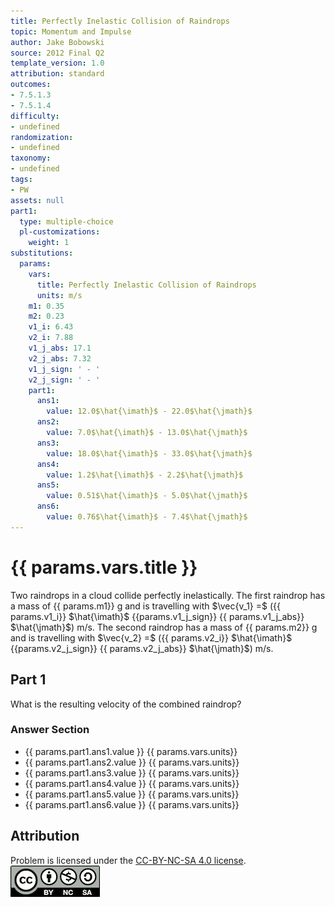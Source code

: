 ```yaml
---
title: Perfectly Inelastic Collision of Raindrops
topic: Momentum and Impulse
author: Jake Bobowski
source: 2012 Final Q2
template_version: 1.0
attribution: standard
outcomes:
- 7.5.1.3
- 7.5.1.4
difficulty:
- undefined
randomization:
- undefined
taxonomy:
- undefined
tags:
- PW
assets: null
part1:
  type: multiple-choice
  pl-customizations:
    weight: 1
substitutions:
  params:
    vars:
      title: Perfectly Inelastic Collision of Raindrops
      units: m/s
    m1: 0.35
    m2: 0.23
    v1_i: 6.43
    v2_i: 7.88
    v1_j_abs: 17.1
    v2_j_abs: 7.32
    v1_j_sign: ' - '
    v2_j_sign: ' - '
    part1:
      ans1:
        value: 12.0$\hat{\imath}$ - 22.0$\hat{\jmath}$
      ans2:
        value: 7.0$\hat{\imath}$ - 13.0$\hat{\jmath}$
      ans3:
        value: 18.0$\hat{\imath}$ - 33.0$\hat{\jmath}$
      ans4:
        value: 1.2$\hat{\imath}$ - 2.2$\hat{\jmath}$
      ans5:
        value: 0.51$\hat{\imath}$ - 5.0$\hat{\jmath}$
      ans6:
        value: 0.76$\hat{\imath}$ - 7.4$\hat{\jmath}$
---
```

# {{ params.vars.title }}
Two raindrops in a cloud collide perfectly inelastically. The first raindrop has a mass of {{ params.m1}} g and is travelling with $\vec{v_1} =$ ({{ params.v1_i}} $\hat{\imath}$ {{params.v1_j_sign}} {{ params.v1_j_abs}} $\hat{\jmath}$) m/s.
The second raindrop has a mass of {{ params.m2}} g and is travelling with $\vec{v_2} =$ ({{ params.v2_i}} $\hat{\imath}$ {{params.v2_j_sign}} {{ params.v2_j_abs}} $\hat{\jmath}$) m/s.
## Part 1

What is the resulting velocity of the combined raindrop?

### Answer Section

- {{ params.part1.ans1.value }} {{ params.vars.units}}
- {{ params.part1.ans2.value }} {{ params.vars.units}}
- {{ params.part1.ans3.value }} {{ params.vars.units}}
- {{ params.part1.ans4.value }} {{ params.vars.units}}
- {{ params.part1.ans5.value }} {{ params.vars.units}}
- {{ params.part1.ans6.value }} {{ params.vars.units}}

## Attribution

Problem is licensed under the [CC-BY-NC-SA 4.0 license](https://creativecommons.org/licenses/by-nc-sa/4.0/).<br> ![The Creative Commons 4.0 license requiring attribution-BY, non-commercial-NC, and share-alike-SA license.](https://raw.githubusercontent.com/firasm/bits/master/by-nc-sa.png)